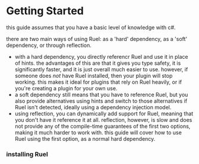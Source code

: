 # Getting Started
this guide assumes that you have a basic level of knowledge with c#.

there are two main ways of using RueI: as a 'hard' dependency, as a 'soft' dependency, or through reflection. 
- with a hard dependency, you directly referencr RueI and use it in place of hints. the advantages of this are that it gives you type safety, it is significantly faster, and it is just overall much easier to use. however, if someone does *not* have RueI installed, then your plugin will stop working. this makes it ideal for plugins that rely on RueI heavily, or if you're creating a plugin for your own use.
- a soft dependency still means that you have to reference RueI, but you also provide alternatives using hints and switch to those alternatives if RueI isn't detected, ideally using a dependency injection model. 
- using reflection, you can dynamically add support for RueI, meaning that you don't have it reference it at all. reflection, however, is slow and does not provide any of the compile-time guarantees of the first two options, making it much harder to work with. 
this guide will cover how to use RueI using the first option, as a normal hard dependency. 

### installing RueI

